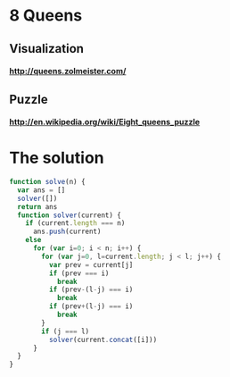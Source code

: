 8 Queens
========
## Visualization
#### http://queens.zolmeister.com/

## Puzzle
#### http://en.wikipedia.org/wiki/Eight_queens_puzzle

# The solution
```javascript
function solve(n) {
  var ans = []
  solver([])
  return ans
  function solver(current) {
    if (current.length === n)
      ans.push(current)
    else
      for (var i=0; i < n; i++) {
        for (var j=0, l=current.length; j < l; j++) {
          var prev = current[j]
          if (prev === i)
            break
          if (prev-(l-j) === i)
            break
          if (prev+(l-j) === i)
            break
        }
        if (j === l)
          solver(current.concat([i]))
      }
  }
}
```
